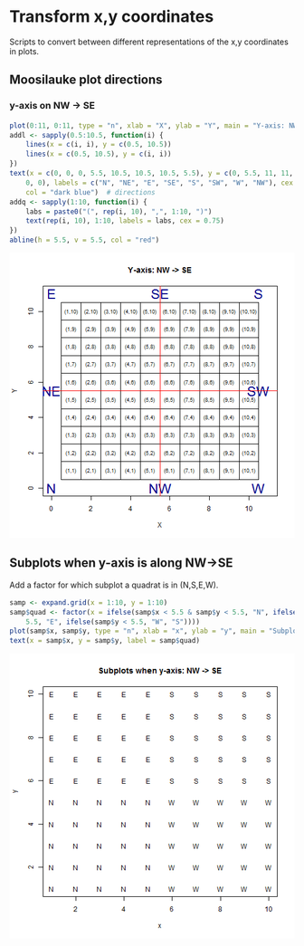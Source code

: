 Transform x,y coordinates
========================================================

Scripts to convert between different representations of the x,y coordinates in plots.


## Moosilauke plot directions

### y-axis on NW -> SE

```r
plot(0:11, 0:11, type = "n", xlab = "X", ylab = "Y", main = "Y-axis: NW -> SE")
addl <- sapply(0.5:10.5, function(i) {
    lines(x = c(i, i), y = c(0.5, 10.5))
    lines(x = c(0.5, 10.5), y = c(i, i))
})
text(x = c(0, 0, 0, 5.5, 10.5, 10.5, 10.5, 5.5), y = c(0, 5.5, 11, 11, 11, 5.5, 
    0, 0), labels = c("N", "NE", "E", "SE", "S", "SW", "W", "NW"), cex = 2, 
    col = "dark blue")  # directions
addq <- sapply(1:10, function(i) {
    labs = paste0("(", rep(i, 10), ",", 1:10, ")")
    text(rep(i, 10), 1:10, labels = labs, cex = 0.75)
})
abline(h = 5.5, v = 5.5, col = "red")
```

![plot of chunk unnamed-chunk-1](figure/unnamed-chunk-1.png) 



## Subplots when y-axis is along NW->SE
Add a factor for which subplot a quadrat is in (N,S,E,W).

```r
samp <- expand.grid(x = 1:10, y = 1:10)
samp$quad <- factor(x = ifelse(samp$x < 5.5 & samp$y < 5.5, "N", ifelse(samp$x < 
    5.5, "E", ifelse(samp$y < 5.5, "W", "S"))))
plot(samp$x, samp$y, type = "n", xlab = "x", ylab = "y", main = "Subplots when y-axis: NW -> SE")
text(x = samp$x, y = samp$y, label = samp$quad)
```

![plot of chunk unnamed-chunk-2](figure/unnamed-chunk-2.png) 


```
